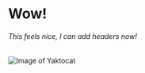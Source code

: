 # Wow!

###### This feels nice, I can add headers now!



![Image of Yaktocat](https://octodex.github.com/images/yaktocat.png)






















